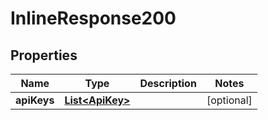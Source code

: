 

# InlineResponse200

## Properties

Name | Type | Description | Notes
------------ | ------------- | ------------- | -------------
**apiKeys** | [**List&lt;ApiKey&gt;**](ApiKey.md) |  |  [optional]



